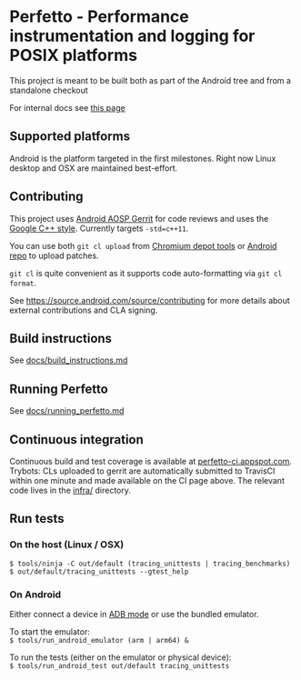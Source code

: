 # Perfetto - Performance instrumentation and logging for POSIX platforms

This project is meant to be built both as part of the Android tree and
from a standalone checkout

For internal docs see [this page][internal-docs]


Supported platforms
-------------------
Android is the platform targeted in the first milestones.
Right now Linux desktop and OSX are maintained best-effort.

Contributing
------------
This project uses [Android AOSP Gerrit][perfetto-gerrit] for code reviews and
uses the [Google C++ style][google-cpp-style].
Currently targets `-std=c++11`.

You can use both `git cl upload` from [Chromium depot tools][depot-tools] or
[Android repo][repo] to upload patches.

`git cl` is quite convenient as it supports code auto-formatting via
`git cl format`.

See https://source.android.com/source/contributing for more details about external contributions and CLA signing.


Build instructions
------------------
See [docs/build_instructions.md](docs/build_instructions.md)

Running Perfetto
----------------
See [docs/running_perfetto.md](docs/running_perfetto.md)

Continuous integration
----------------------
Continuous build and test coverage is available at [perfetto-ci.appspot.com](https://perfetto-ci.appspot.com).
Trybots: CLs uploaded to gerrit are automatically submitted to TravisCI
within one minute and made available on the CI page above.
The relevant code lives in the [infra/](infra/) directory.

Run tests
---------
### On the host (Linux / OSX)
```
$ tools/ninja -C out/default (tracing_unittests | tracing_benchmarks)
$ out/default/tracing_unittests --gtest_help
```

### On Android
Either connect a device in [ADB mode][adb-docs] or use the bundled emulator.

To start the emulator:  
`$ tools/run_android_emulator (arm | arm64) &`

To run the tests (either on the emulator or physical device):  
`$ tools/run_android_test out/default tracing_unittests`


[internal-docs]: https://goo.gl/pNTTpC
[perfetto-gerrit]: https://android-review.googlesource.com/q/project:platform%252Fexternal%252Fperfetto+status:open
[google-cpp-style]: https://google.github.io/styleguide/cppguide.html
[depot-tools]: https://dev.chromium.org/developers/how-tos/depottools
[repo]: https://source.android.com/source/using-repo
[adb-docs]: https://developer.android.com/studio/command-line/adb.html
